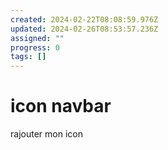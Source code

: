 ```yaml
---
created: 2024-02-22T08:08:59.976Z
updated: 2024-02-26T08:53:57.236Z
assigned: ""
progress: 0
tags: []
---
```


# icon navbar

rajouter mon icon
